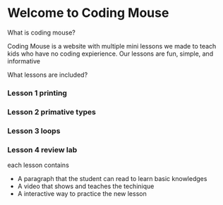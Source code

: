 # Welcome to Coding Mouse





What is coding mouse?


Coding Mouse is a website with multiple mini lessons we made to teach kids who have no coding expierience. Our lessons are fun, simple, and informative 

What lessons are included?

### Lesson 1 printing
### Lesson 2 primative types
### Lesson 3 loops
### Lesson 4 review lab

each lesson contains
- A paragraph that the student can read to learn basic knowledges
- A video that shows and teaches the techinique
- A interactive way to practice the new lesson


